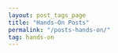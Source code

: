 ```yaml
---
layout: post_tags_page
title: "Hands-On Posts"
permalink: "/posts-hands-on/"
tag: hands-on
---
```






